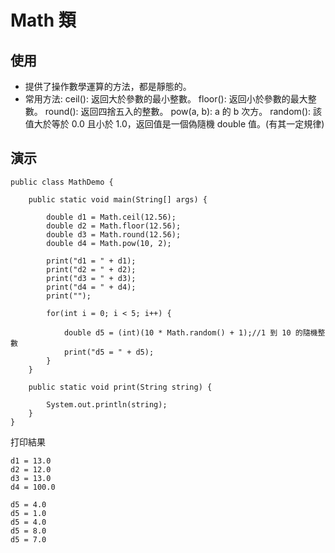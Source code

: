 # Math 類

## 使用
- 提供了操作數學運算的方法，都是靜態的。
- 常用方法:
ceil(): 返回大於參數的最小整數。
floor(): 返回小於參數的最大整數。
round(): 返回四捨五入的整數。
pow(a, b): a 的 b 次方。
random(): 該值大於等於 0.0 且小於 1.0，返回值是一個偽隨機 double 值。(有其一定規律)

## 演示
```
public class MathDemo {

	public static void main(String[] args) {

		double d1 = Math.ceil(12.56);
		double d2 = Math.floor(12.56);
		double d3 = Math.round(12.56);
		double d4 = Math.pow(10, 2);
		
		print("d1 = " + d1);
		print("d2 = " + d2);
		print("d3 = " + d3);
		print("d4 = " + d4);
		print("");
		
		for(int i = 0; i < 5; i++) {
			
			double d5 = (int)(10 * Math.random() + 1);//1 到 10 的隨機整數
			print("d5 = " + d5);
		}
	}

	public static void print(String string) {
		
		System.out.println(string);
	}
}
```
打印結果
```
d1 = 13.0
d2 = 12.0
d3 = 13.0
d4 = 100.0

d5 = 4.0
d5 = 1.0
d5 = 4.0
d5 = 8.0
d5 = 7.0
```
